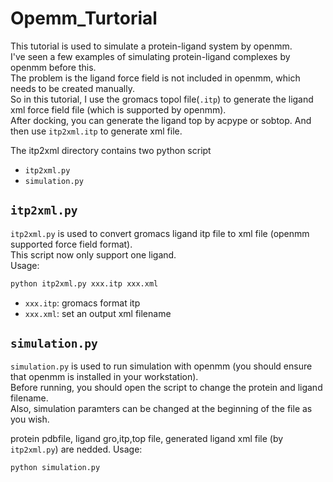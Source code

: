 # Opemm_Turtorial

This tutorial is used to simulate a protein-ligand system by openmm.  
I've seen a few examples of simulating protein-ligand complexes by openmm before this.  
The problem is the ligand force field is not included in openmm, which needs to be created manually.  
So in this tutorial, I use the gromacs topol file(`.itp`) to generate the ligand xml force field file (which is supported by openmm).    
After docking, you can generate the ligand top by acpype or sobtop. And then use `itp2xml.itp` to generate xml file.  

The itp2xml directory contains two python script  
- `itp2xml.py`
- `simulation.py`

## `itp2xml.py`
`itp2xml.py` is used to convert gromacs ligand itp file to xml file (openmm supported force field format).   
This script now only support one ligand.  
Usage:
```python
python itp2xml.py xxx.itp xxx.xml
```
- `xxx.itp`: gromacs format itp
- `xxx.xml`: set an output xml filename

## `simulation.py`
`simulation.py` is used to run simulation with openmm (you should ensure that openmm is installed in your workstation).   
Before running, you should open the script to change the protein and ligand filename.     
Also, simulation paramters can be changed at the beginning of the file as you wish.

protein pdbfile, ligand gro,itp,top file, generated ligand xml file (by `itp2xml.py`) are nedded. 
Usage:
```python
python simulation.py
```
